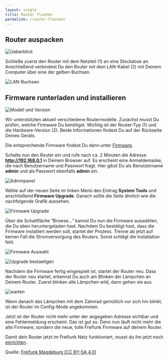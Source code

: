 ```yaml
---
layout: single
title: Router flashen
permalink: /router-flashen/
---
```


## Router auspacken

![Ueberblick](/assets/router-flashen/guide-17.jpg) 

Schließe zuerst den Router mit dem Netzteil (1) an eine Steckdose an. Anschließend verbindest Du den Router mit dem LAN-Kabel (2) mit Deinem Computer über eine der gelben Buchsen.

![LAN-Buchsen](/assets/router-flashen/guide-15.jpg)

## Firmware runterladen und installieren

![Modell und Version](/assets/router-flashen/guide-14.jpg)

Wir unterstützten aktuell verschiedene Routermodelle. Zunächst musst Du prüfen, welche Firmware Du benötigst. Wichtig ist der Router-Typ (1) und die Hardware-Version (2). Beide Informationen findest Du auf der Rückseite Deines Geräts.

Die entsprechende Firmware findest Du dann unter [Firmware](/firmware/).

Schalte nun den Router ein und rufe nach ca. 2 Minuten die Adresse **http://192.168.0.1** in Deinem Browser auf. Es erscheint eine Anmeldemaske, die nach Benutzername und Passwort fragt. Hier gibst Du als Benutzername **admin** und als Passwort ebenfalls **admin** ein.

![Adminpanel](/assets/router-flashen/guide-1.png)

Wähle auf der neuen Seite im linken Menü den Eintrag **System Tools** und anschließend **Firmware Upgrade**. Danach sollte die Seite ähnlich wie die nachfolgende Grafik aussehen.

![Firmware Upgrade](/assets/router-flashen/guide-2.png)

Über die Schaltfläche “Browse…” kannst Du nun die Firmware auswählen, die Du eben heruntergeladen hast. Nachdem Du bestätigt hast, dass die Firmware installiert werden soll, startet der Prozess. Trenne ab jetzt auf keinen Fall die Stromversorgung des Routers. Sonst schlägt die Installation fehl.

![Firmware Auswahl](/assets/router-flashen/guide-3.png)

![Upgrade bestaetigen](/assets/router-flashen/guide-4.png)

Nachdem die Firmware fertig eingespielt ist, startet der Router neu. Dass der Router neu startet, erkennst Du auch am Blinken der Lämpchen an Deinem Router. Zuerst blinken alle Lämpchen wild, dann gehen sie aus.

![warten](/assets/router-flashen/guide-5.png)

Wenn danach das Lämpchen mit dem Zahnrad gemütlich vor sich hin blinkt, ist der Router im Config-Mode angekommen.

Jetzt ist der Router nicht mehr unter der angegeben Adresse sichtbar und eine Fehlermeldung erscheint. Das ist gut so. Denn nun läuft nicht mehr die alte Firmware, sondern die neue, tolle Freifunk Firmware auf deinem Router.

Damit dein Router jetzt im Freifunk Netz funktioniert, musst du ihn jetzt noch [einrichten](/router-konfigurieren/).

Quelle: [Freifunk Magdeburg (CC BY-SA 4.0)](http://md.freifunk.net)
